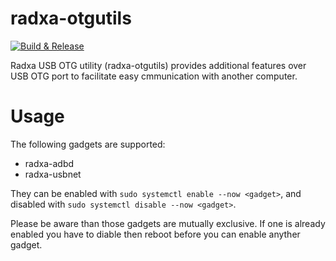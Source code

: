 # radxa-otgutils

[![Build & Release](https://github.com/radxa-pkg/radxa-otgutils/actions/workflows/release.yml/badge.svg)](https://github.com/radxa-pkg/radxa-otgutils/actions/workflows/release.yml)

Radxa USB OTG utility (radxa-otgutils) provides additional features over USB OTG port to facilitate easy cmmunication with another computer.

# Usage

The following gadgets are supported:
* radxa-adbd
* radxa-usbnet

They can be enabled with `sudo systemctl enable --now <gadget>`, and disabled with `sudo systemctl disable --now <gadget>`.

Please be aware than those gadgets are mutually exclusive. If one is already enabled you have to diable then reboot before you can enable anyther gadget.